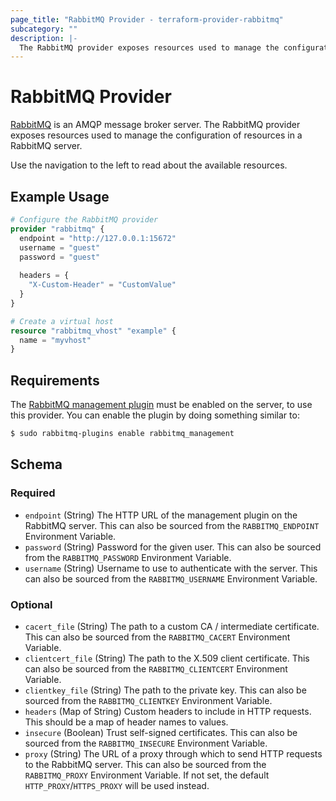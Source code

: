 ```yaml
---
page_title: "RabbitMQ Provider - terraform-provider-rabbitmq"
subcategory: ""
description: |-
  The RabbitMQ provider exposes resources used to manage the configuration of resources in a RabbitMQ server
---
```


# RabbitMQ Provider

[RabbitMQ](https://rabbitmq.com) is an AMQP message broker server. The RabbitMQ provider exposes resources used to manage the configuration of resources in a RabbitMQ server.

Use the navigation to the left to read about the available resources.

## Example Usage

```terraform
# Configure the RabbitMQ provider
provider "rabbitmq" {
  endpoint = "http://127.0.0.1:15672"
  username = "guest"
  password = "guest"
  
  headers = {
    "X-Custom-Header" = "CustomValue"
  }
}

# Create a virtual host
resource "rabbitmq_vhost" "example" {
  name = "myvhost"
}
```

## Requirements

The [RabbitMQ management plugin](https://www.rabbitmq.com/docs/management) must be enabled on the server, to use this provider. You can enable the plugin by doing something similar to:
```sh
$ sudo rabbitmq-plugins enable rabbitmq_management
```

<!-- schema generated by tfplugindocs -->
## Schema

### Required

- `endpoint` (String) The HTTP URL of the management plugin on the RabbitMQ server. This can also be sourced from the `RABBITMQ_ENDPOINT` Environment Variable.
- `password` (String) Password for the given user. This can also be sourced from the `RABBITMQ_PASSWORD` Environment Variable.
- `username` (String) Username to use to authenticate with the server. This can also be sourced from the `RABBITMQ_USERNAME` Environment Variable.

### Optional

- `cacert_file` (String) The path to a custom CA / intermediate certificate. This can also be sourced from the `RABBITMQ_CACERT` Environment Variable.
- `clientcert_file` (String) The path to the X.509 client certificate. This can also be sourced from the `RABBITMQ_CLIENTCERT` Environment Variable.
- `clientkey_file` (String) The path to the private key. This can also be sourced from the `RABBITMQ_CLIENTKEY` Environment Variable.
- `headers` (Map of String) Custom headers to include in HTTP requests. This should be a map of header names to values.
- `insecure` (Boolean) Trust self-signed certificates. This can also be sourced from the `RABBITMQ_INSECURE` Environment Variable.
- `proxy` (String) The URL of a proxy through which to send HTTP requests to the RabbitMQ server. This can also be sourced from the `RABBITMQ_PROXY` Environment Variable. If not set, the default `HTTP_PROXY`/`HTTPS_PROXY` will be used instead.